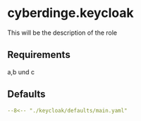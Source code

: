 # cyberdinge.keycloak

This will be the description of the role

## Requirements

a,b und c

## Defaults

``` YAML title="defaults/main.yaml"
--8<-- "./keycloak/defaults/main.yaml"
```